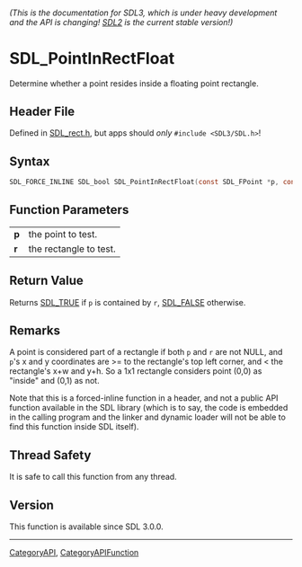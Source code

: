 ###### (This is the documentation for SDL3, which is under heavy development and the API is changing! [SDL2](https://wiki.libsdl.org/SDL2/) is the current stable version!)
# SDL_PointInRectFloat

Determine whether a point resides inside a floating point rectangle.

## Header File

Defined in [SDL_rect.h](https://github.com/libsdl-org/SDL/blob/main/include/SDL3/SDL_rect.h), but apps should _only_ `#include <SDL3/SDL.h>`!

## Syntax

```c
SDL_FORCE_INLINE SDL_bool SDL_PointInRectFloat(const SDL_FPoint *p, const SDL_FRect *r);
```

## Function Parameters

|           |                        |
| --------- | ---------------------- |
| **p**     | the point to test.     |
| **r**     | the rectangle to test. |

## Return Value

Returns [SDL_TRUE](SDL_TRUE) if `p` is contained by `r`,
[SDL_FALSE](SDL_FALSE) otherwise.

## Remarks

A point is considered part of a rectangle if both `p` and `r` are not NULL,
and `p`'s x and y coordinates are >= to the rectangle's top left corner,
and < the rectangle's x+w and y+h. So a 1x1 rectangle considers point (0,0)
as "inside" and (0,1) as not.

Note that this is a forced-inline function in a header, and not a public
API function available in the SDL library (which is to say, the code is
embedded in the calling program and the linker and dynamic loader will not
be able to find this function inside SDL itself).

## Thread Safety

It is safe to call this function from any thread.

## Version

This function is available since SDL 3.0.0.

----
[CategoryAPI](CategoryAPI), [CategoryAPIFunction](CategoryAPIFunction)

